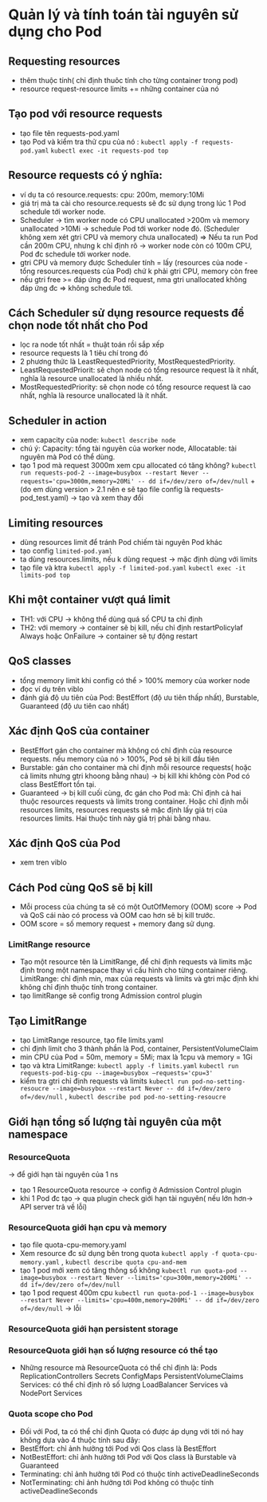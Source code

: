 # Quản lý và tính toán tài nguyên sử dụng cho Pod

## Requesting resources
+ thêm thuộc tính( chỉ định thuôc tính cho từng container trong pod)
+ resource request-resource limits += những container của nó

## Tạo pod với resource requests
+ tạo file tên requests-pod.yaml
+ tạo Pod và kiểm tra thử cpu của nó : ```kubectl apply -f requests-pod.yaml```
```kubectl exec -it requests-pod top```

## Resource requests có ý nghĩa:
+ ví dụ ta có resource.requests: cpu: 200m, memory:10Mi
+ giá trị mà ta cài cho resource.requests sẽ đc sử dụng trong lúc 1 Pod schedule tới worker node.
+ Scheduler → tìm worker node có CPU unallocated >200m và memory unallocated >10Mi → schedule Pod tới worker node đó. (Scheduler không xem xét gtri CPU và memory chưa unallocated)
=> Nếu ta run Pod cần 200m CPU, nhưng k chỉ định rõ → worker node còn có 100m CPU, Pod đc schedule tới worker node.
+ gtri CPU và memory được Scheduler tính = lấy (resources  của node - tổng resources.requests của Pod) chứ k phải gtri CPU, memory còn free
+ nếu gtri free >= đáp ứng đc Pod request, nma gtri unallocated không đáp ứng đc => không schedule tới.

## Cách Scheduler sử dụng resource requests để chọn node tốt nhất cho Pod
+ lọc ra node tốt nhất = thuật toán rồi sắp xếp
+ resource requests là 1 tiêu chí trong đó
+ 2 phương thức là LeastRequestedPriority, MostRequestedPriority.
+ LeastRequestedPriorit: sẽ chọn node có tổng resource request là ít nhất, nghĩa là resource unallocated là nhiều nhất.
+ MostRequestedPriority: sẽ chọn node có tổng resource request là cao nhất, nghĩa là resource unallocated là ít nhất.

## Scheduler in action
+ xem capacity của node: ```kubectl describe node```
+ chú ý: Capacity: tổng tài nguyên của worker node, Allocatable: tài nguyên mà Pod có thể dùng.
+ tạo 1 pod mà request 3000m xem cpu allocated có tăng không? ```kubectl run requests-pod-2 --image=busybox --restart Never --requests='cpu=3000m,memory=20Mi' -- dd if=/dev/zero of=/dev/null```
+(do em dùng version > 2.1 nên e sẽ tạo file config là requests-pod_test.yaml)
→ tạo và xem thay đổi

## Limiting resources
+ dùng resources limit  để tránh Pod chiếm tài nguyên Pod khác
+ tạo config ```limited-pod.yaml```
+ ta dùng resources.limits, nếu k dùng request → mặc định dùng với limits
+ tạo file và ktra ```kubectl apply -f limited-pod.yaml```
```kubectl exec -it limits-pod top```

## Khi một container vượt quá limit
+ TH1: với CPU → không thể dùng quá số CPU ta chỉ định
+ TH2: với memory → container sẽ bị kill, nếu chỉ định restartPolicylaf Always hoặc OnFailure → container sẽ tự động restart

## QoS classes
+ tổng memory limit khi config có thể > 100% memory của worker node
+ đọc ví dụ trên viblo
+ đánh giá độ ưu tiên của Pod: BestEffort (độ ưu tiên thấp nhất), Burstable, Guaranteed (độ ưu tiên cao nhất)

## Xác định QoS của container
+ BestEffort gán cho container mà không có chỉ định của resource requests. nếu memory của nó > 100%, Pod sẽ bị kill đầu tiên
+ Burstable:  gán cho container mà chỉ định mỗi resource requests( hoặc cả limits nhưng gtri khoong  bằng nhau) → bị kill khi không còn Pod có class BestEffort tồn tại.
+ Guaranteed → bị kill cuối cùng, đc gán cho Pod mà: Chỉ định cả hai thuộc resources requests và limits trong container. Hoặc chỉ định mỗi resources limits, resources requests sẽ mặc định lấy giá trị của resources limits. Hai thuộc tính này giá trị phải bằng nhau.

## Xác định QoS của Pod
+  xem tren viblo

## Cách Pod cùng QoS sẽ bị kill
+ Mỗi process của chúng ta sẽ có một OutOfMemory (OOM) score
→ Pod và QoS cái nào có process và OOM cao hơn sẽ bị kill trước.
+ OOM score = số memory request + memory đang sử dụng.

### LimitRange resource
+ Tạo một resource tên là LimitRange, để chỉ định requests và limits mặc định trong một namespace thay vì cấu hình cho từng container riêng.
LimitRange: chỉ định min, max của requests và limits và gtri mặc định khi không chỉ định thuộc tính trong container.
+ tạo limitRange sẽ config trong Admission control plugin

## Tạo LimitRange
+ tạo LimitRange resource, tạo file limits.yaml
+ chỉ định limit cho 3 thành phần là Pod, container, PersistentVolumeClaim
+ min CPU của Pod = 50m, memory = 5Mi; max là 1cpu và memory = 1Gi
+ tạo và ktra LimitRange: ```kubectl apply -f limits.yaml```
```kubectl run requests-pod-big-cpu --image=busybox –requests='cpu=3'```
+ kiểm tra gtri chỉ định requests và limits
```kubectl run pod-no-setting-resoucre --image=busybox --restart Never -- dd if=/dev/zero of=/dev/null``` , 
```kubectl describe pod pod-no-setting-resoucre```

## Giới hạn tổng số lượng tài nguyên của một namespace
### ResourceQuota
→ để giới hạn tài nguyên của 1 ns
+ tạo 1 ResourceQuota resource → config ở Admission Control plugin
+ khi 1 Pod đc tạo → qua plugin check giới hạn tài nguyên( nếu lớn hơn→ API server trả về lỗi)
### ResourceQuota giới hạn cpu và memory
+ tạo file quota-cpu-memory.yaml
+ Xem resource đc sử dụng bên trong quota ```kubectl apply -f quota-cpu-memory.yaml``` , ```kubectl describe quota cpu-and-mem```
+ tạo 1 pod mới xem có tăng thông số không ```kubectl run quota-pod --image=busybox --restart Never --limits='cpu=300m,memory=200Mi' -- dd if=/dev/zero of=/dev/null```
+ tạo 1 pod request 400m cpu ```kubectl run quota-pod-1 --image=busybox --restart Never --limits='cpu=400m,memory=200Mi' -- dd if=/dev/zero of=/dev/null``` → lỗi
### ResourceQuota giới hạn persistent storage
### ResourceQuota giới hạn số lượng resource có thể tạo
+ Những resource mà ResourceQuota có thể chỉ định là:
Pods
ReplicationControllers
Secrets
ConfigMaps
PersistentVolumeClaims
Services: có thể chỉ định rõ số lượng LoadBalancer Services và NodePort Services
### Quota scope cho Pod
+ Đối với Pod, ta có thể chỉ định Quota có được áp dụng với tới nó hay không dựa vào 4 thuộc tính sau đây:
+ BestEffort: chỉ ảnh hưởng tới Pod với Qos class là BestEffort
+ NotBestEffort: chỉ ảnh hưởng tới Pod với Qos class là Burstable và Guaranteed
+ Terminating: chỉ ảnh hưởng tới Pod có thuộc tính activeDeadlineSeconds
+ NotTerminating: chỉ ảnh hưởng tới Pod không có thuộc tính activeDeadlineSeconds